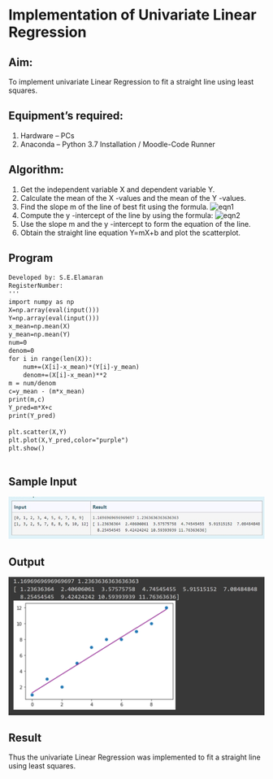 # Implementation of Univariate Linear Regression
## Aim:
To implement univariate Linear Regression to fit a straight line using least squares.
## Equipment’s required:
1.	Hardware – PCs
2.	Anaconda – Python 3.7 Installation / Moodle-Code Runner
## Algorithm:
1.	Get the independent variable X and dependent variable Y.
2.	Calculate the mean of the X -values and the mean of the Y -values.
3.	Find the slope m of the line of best fit using the formula.
 ![eqn1](./eq1.jpg)
4.	Compute the y -intercept of the line by using the formula:
![eqn2](./eq2.jpg)  
5.	Use the slope m and the y -intercept to form the equation of the line.
6.	Obtain the straight line equation Y=mX+b and plot the scatterplot.
## Program
```Program for Univariate linear regression using the least squares method.
Developed by: S.E.Elamaran
RegisterNumber: 
'''
import numpy as np
X=np.array(eval(input()))
Y=np.array(eval(input()))
x_mean=np.mean(X)
y_mean=np.mean(Y)
num=0
denom=0
for i in range(len(X)):
    num+=(X[i]-x_mean)*(Y[i]-y_mean)
    denom+=(X[i]-x_mean)**2
m = num/denom
c=y_mean - (m*x_mean)
print(m,c)
Y_pred=m*X+c
print(Y_pred)

plt.scatter(X,Y)
plt.plot(X,Y_pred,color="purple")
plt.show()


```
## Sample Input 
![Input](unisamp.jpg)
## Output
![Output](uni.png)
## Result
Thus the univariate Linear Regression was implemented to fit a straight line using least squares.
